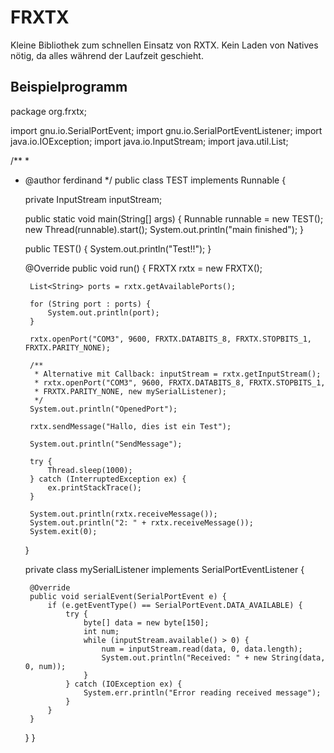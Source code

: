 FRXTX
=====

Kleine Bibliothek zum schnellen Einsatz von RXTX. Kein Laden von Natives nötig, da alles während der Laufzeit geschieht.


Beispielprogramm
----------------
package org.frxtx;

import gnu.io.SerialPortEvent;
import gnu.io.SerialPortEventListener;
import java.io.IOException;
import java.io.InputStream;
import java.util.List;

/**
 *
 * @author ferdinand
 */
public class TEST implements Runnable {

    private InputStream inputStream;

    public static void main(String[] args) {
        Runnable runnable = new TEST();
        new Thread(runnable).start();
        System.out.println("main finished");
    }

    public TEST() {
        System.out.println("Test!!");
    }

    @Override
    public void run() {
        FRXTX rxtx = new FRXTX();

        List<String> ports = rxtx.getAvailablePorts();

        for (String port : ports) {
            System.out.println(port);
        }

        rxtx.openPort("COM3", 9600, FRXTX.DATABITS_8, FRXTX.STOPBITS_1, FRXTX.PARITY_NONE);

        /**
         * Alternative mit Callback: inputStream = rxtx.getInputStream();
         * rxtx.openPort("COM3", 9600, FRXTX.DATABITS_8, FRXTX.STOPBITS_1,
         * FRXTX.PARITY_NONE, new mySerialListener);
         */
        System.out.println("OpenedPort");

        rxtx.sendMessage("Hallo, dies ist ein Test");

        System.out.println("SendMessage");

        try {
            Thread.sleep(1000);
        } catch (InterruptedException ex) {
            ex.printStackTrace();
        }

        System.out.println(rxtx.receiveMessage());
        System.out.println("2: " + rxtx.receiveMessage());
        System.exit(0);
    }

    private class mySerialListener implements SerialPortEventListener {

        @Override
        public void serialEvent(SerialPortEvent e) {
            if (e.getEventType() == SerialPortEvent.DATA_AVAILABLE) {
                try {
                    byte[] data = new byte[150];
                    int num;
                    while (inputStream.available() > 0) {
                        num = inputStream.read(data, 0, data.length);
                        System.out.println("Received: " + new String(data, 0, num));
                    }
                } catch (IOException ex) {
                    System.err.println("Error reading received message");
                }
            }
        }
    }
}

